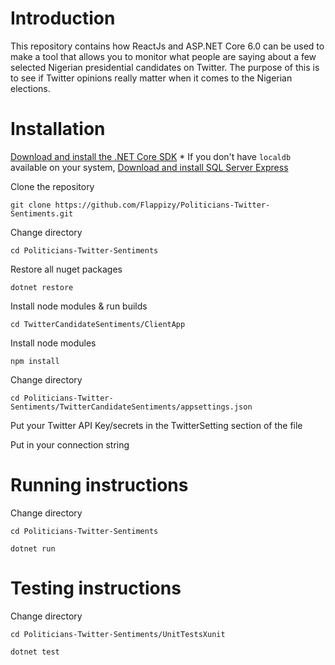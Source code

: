 # Introduction
This repository contains how ReactJs and ASP.NET Core 6.0 can be used to make a tool that allows you to monitor what people are saying about a few selected Nigerian presidential candidates on Twitter. The purpose of this is to see if Twitter opinions really matter when it comes to the Nigerian elections.

# Installation
[Download and install the .NET Core SDK](https://dotnet.microsoft.com/download)
    * If you don't have `localdb` available on your system, [Download and install SQL Server Express](https://docs.microsoft.com/en-us/sql/database-engine/configure-windows/sql-server-express-localdb)
<p>Clone the repository</p>
<pre>
<code>git clone https://github.com/Flappizy/Politicians-Twitter-Sentiments.git</code></pre>

<p>Change directory</p>
<pre>
<code>cd Politicians-Twitter-Sentiments</code></pre>

<p>Restore all nuget packages</p>
<pre>
<code>dotnet restore </code></pre>

<p>Install node modules & run builds</p>
<pre>
<code>cd TwitterCandidateSentiments/ClientApp</code></pre>

<p>Install node modules</p>
<pre>
<code>npm install</code></pre>

<p>Change directory</p>
<pre>
<code>cd Politicians-Twitter-Sentiments/TwitterCandidateSentiments/appsettings.json</code></pre>
<p>Put your Twitter API Key/secrets in the TwitterSetting section of the file</p>
<p>Put in your connection string</p>


# Running instructions
<p>Change directory</p>
<pre>
<code>cd Politicians-Twitter-Sentiments</code></pre>
<code>dotnet run</code></pre>

# Testing instructions
<p>Change directory</p>
<pre>
<code>cd Politicians-Twitter-Sentiments/UnitTestsXunit</code></pre>
<pre>
<code>dotnet test</code></pre>

